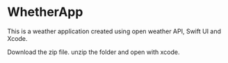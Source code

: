 # WhetherApp
This is a weather application created using open weather API, Swift UI and Xcode.

Download the zip file. unzip the folder and open with xcode.
